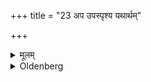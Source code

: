 +++
title = "23 अप उपस्पृश्य यथार्थम्"

+++

<details><summary>मूलम्</summary>

अप उपस्पृश्य यथार्थम् २३
</details>

<details><summary>Oldenberg</summary>

23. Having touched water, they may do whatever they like.
</details>

